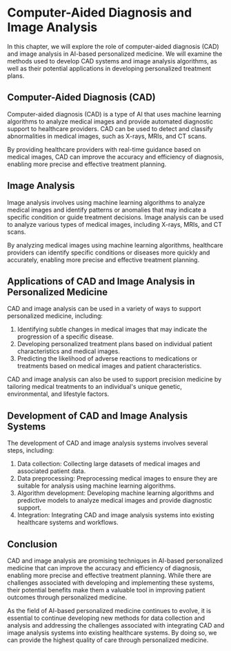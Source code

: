 Computer-Aided Diagnosis and Image Analysis
==============================================================================================================

In this chapter, we will explore the role of computer-aided diagnosis (CAD) and image analysis in AI-based personalized medicine. We will examine the methods used to develop CAD systems and image analysis algorithms, as well as their potential applications in developing personalized treatment plans.

Computer-Aided Diagnosis (CAD)
------------------------------

Computer-aided diagnosis (CAD) is a type of AI that uses machine learning algorithms to analyze medical images and provide automated diagnostic support to healthcare providers. CAD can be used to detect and classify abnormalities in medical images, such as X-rays, MRIs, and CT scans.

By providing healthcare providers with real-time guidance based on medical images, CAD can improve the accuracy and efficiency of diagnosis, enabling more precise and effective treatment planning.

Image Analysis
--------------

Image analysis involves using machine learning algorithms to analyze medical images and identify patterns or anomalies that may indicate a specific condition or guide treatment decisions. Image analysis can be used to analyze various types of medical images, including X-rays, MRIs, and CT scans.

By analyzing medical images using machine learning algorithms, healthcare providers can identify specific conditions or diseases more quickly and accurately, enabling more precise and effective treatment planning.

Applications of CAD and Image Analysis in Personalized Medicine
---------------------------------------------------------------

CAD and image analysis can be used in a variety of ways to support personalized medicine, including:

1. Identifying subtle changes in medical images that may indicate the progression of a specific disease.
2. Developing personalized treatment plans based on individual patient characteristics and medical images.
3. Predicting the likelihood of adverse reactions to medications or treatments based on medical images and patient characteristics.

CAD and image analysis can also be used to support precision medicine by tailoring medical treatments to an individual's unique genetic, environmental, and lifestyle factors.

Development of CAD and Image Analysis Systems
---------------------------------------------

The development of CAD and image analysis systems involves several steps, including:

1. Data collection: Collecting large datasets of medical images and associated patient data.
2. Data preprocessing: Preprocessing medical images to ensure they are suitable for analysis using machine learning algorithms.
3. Algorithm development: Developing machine learning algorithms and predictive models to analyze medical images and provide diagnostic support.
4. Integration: Integrating CAD and image analysis systems into existing healthcare systems and workflows.

Conclusion
----------

CAD and image analysis are promising techniques in AI-based personalized medicine that can improve the accuracy and efficiency of diagnosis, enabling more precise and effective treatment planning. While there are challenges associated with developing and implementing these systems, their potential benefits make them a valuable tool in improving patient outcomes through personalized medicine.

As the field of AI-based personalized medicine continues to evolve, it is essential to continue developing new methods for data collection and analysis and addressing the challenges associated with integrating CAD and image analysis systems into existing healthcare systems. By doing so, we can provide the highest quality of care through personalized medicine.
